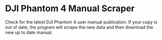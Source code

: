 # DJI Phantom 4 Manual Scraper

Check for the latest DJI Phantom 4 user manual publication. If your copy is out of date, the program
will scrape the new data and then download the new up to date manual.